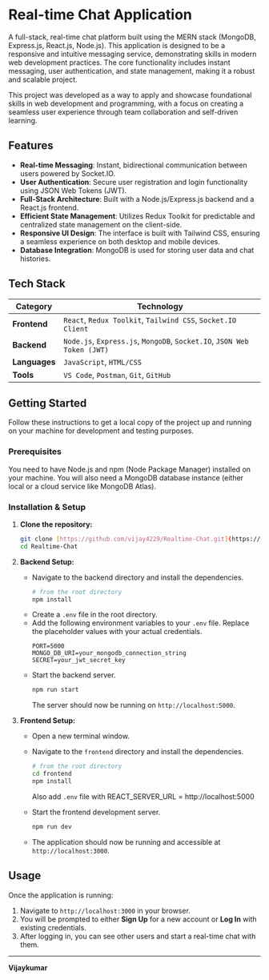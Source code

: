 # Real-time Chat Application

A full-stack, real-time chat platform built using the MERN stack (MongoDB, Express.js, React.js, Node.js). This application is designed to be a responsive and intuitive messaging service, demonstrating skills in modern web development practices. The core functionality includes instant messaging, user authentication, and state management, making it a robust and scalable project.

This project was developed as a way to apply and showcase foundational skills in web development and programming, with a focus on creating a seamless user experience through team collaboration and self-driven learning.

## Features

-   **Real-time Messaging**: Instant, bidirectional communication between users powered by Socket.IO.
-   **User Authentication**: Secure user registration and login functionality using JSON Web Tokens (JWT).
-   **Full-Stack Architecture**: Built with a Node.js/Express.js backend and a React.js frontend.
-   **Efficient State Management**: Utilizes Redux Toolkit for predictable and centralized state management on the client-side.
-   **Responsive UI Design**: The interface is built with Tailwind CSS, ensuring a seamless experience on both desktop and mobile devices.
-   **Database Integration**: MongoDB is used for storing user data and chat histories.

## Tech Stack

| Category      | Technology                                                                          |
|---------------|-------------------------------------------------------------------------------------|
| **Frontend** | `React`, `Redux Toolkit`, `Tailwind CSS`, `Socket.IO Client` |
| **Backend** | `Node.js`, `Express.js`, `MongoDB`, `Socket.IO`, `JSON Web Token (JWT)` |
| **Languages** | `JavaScript`, `HTML/CSS`                                                      |
| **Tools** | `VS Code`, `Postman`, `Git`, `GitHub`                                               |

## Getting Started

Follow these instructions to get a local copy of the project up and running on your machine for development and testing purposes.

### Prerequisites

You need to have Node.js and npm (Node Package Manager) installed on your machine. You will also need a MongoDB database instance (either local or a cloud service like MongoDB Atlas).

### Installation & Setup

1.  **Clone the repository:**
    ```sh
    git clone [https://github.com/vijay4229/Realtime-Chat.git](https://github.com/vijay4229/Realtime-Chat.git)
    cd Realtime-Chat
    ```

2.  **Backend Setup:**
    -   Navigate to the backend directory and install the dependencies.
        ```sh
        # from the root directory
        npm install
        ```
    -   Create a `.env` file in the root directory.
    -   Add the following environment variables to your `.env` file. Replace the placeholder values with your actual credentials.
        ```env
        PORT=5000
        MONGO_DB_URI=your_mongodb_connection_string
        SECRET=your_jwt_secret_key
        ```
    -   Start the backend server.
        ```sh
        npm run start
        ```
        The server should now be running on `http://localhost:5000`.

3.  **Frontend Setup:**
    -   Open a new terminal window.
    -   Navigate to the `frontend` directory and install the dependencies.
        ```sh
        # from the root directory
        cd frontend
        npm install
        ```

        Also add `.env` file with 
        REACT_SERVER_URL = http://localhost:5000

    -   Start the frontend development server.
        ```sh
        npm run dev
        ```
    -   The application should now be running and accessible at `http://localhost:3000`.

## Usage

Once the application is running:
1.  Navigate to `http://localhost:3000` in your browser.
2.  You will be prompted to either **Sign Up** for a new account or **Log In** with existing credentials.
3.  After logging in, you can see other users and start a real-time chat with them.

---
**Vijaykumar**